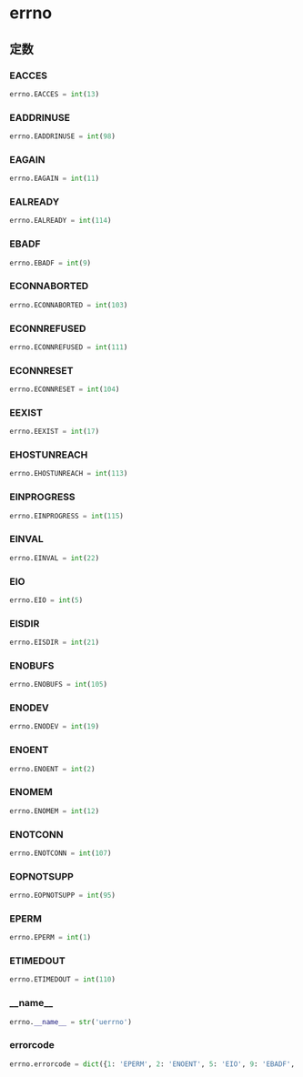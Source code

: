 # errno
## 定数
### EACCES
```python
errno.EACCES = int(13)
```
### EADDRINUSE
```python
errno.EADDRINUSE = int(98)
```
### EAGAIN
```python
errno.EAGAIN = int(11)
```
### EALREADY
```python
errno.EALREADY = int(114)
```
### EBADF
```python
errno.EBADF = int(9)
```
### ECONNABORTED
```python
errno.ECONNABORTED = int(103)
```
### ECONNREFUSED
```python
errno.ECONNREFUSED = int(111)
```
### ECONNRESET
```python
errno.ECONNRESET = int(104)
```
### EEXIST
```python
errno.EEXIST = int(17)
```
### EHOSTUNREACH
```python
errno.EHOSTUNREACH = int(113)
```
### EINPROGRESS
```python
errno.EINPROGRESS = int(115)
```
### EINVAL
```python
errno.EINVAL = int(22)
```
### EIO
```python
errno.EIO = int(5)
```
### EISDIR
```python
errno.EISDIR = int(21)
```
### ENOBUFS
```python
errno.ENOBUFS = int(105)
```
### ENODEV
```python
errno.ENODEV = int(19)
```
### ENOENT
```python
errno.ENOENT = int(2)
```
### ENOMEM
```python
errno.ENOMEM = int(12)
```
### ENOTCONN
```python
errno.ENOTCONN = int(107)
```
### EOPNOTSUPP
```python
errno.EOPNOTSUPP = int(95)
```
### EPERM
```python
errno.EPERM = int(1)
```
### ETIMEDOUT
```python
errno.ETIMEDOUT = int(110)
```
### \_\_name\_\_
```python
errno.__name__ = str('uerrno')
```
### errorcode
```python
errno.errorcode = dict({1: 'EPERM', 2: 'ENOENT', 5: 'EIO', 9: 'EBADF', 11: 'EAGAIN', 12: 'ENOMEM', 13: 'EACCES', 17: 'EEXIST', 19: 'ENODEV', 21: 'EISDIR', 22: 'EINVAL', 95: 'EOPNOTSUPP', 98: 'EADDRINUSE', 103: 'ECONNABORTED', 104: 'ECONNRESET', 105: 'ENOBUFS', 107: 'ENOTCONN', 110: 'ETIMEDOUT', 111: 'ECONNREFUSED', 113: 'EHOSTUNREACH', 114: 'EALREADY', 115: 'EINPROGRESS'})
```
